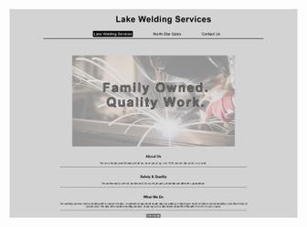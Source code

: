 ![](https://github.com/jeyla380/school_work/blob/main/web_programming/advanced_javascript/H5/Lake%20Welding%20Services.png)
